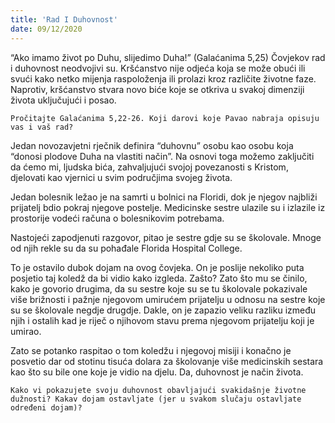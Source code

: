 ```yaml
---
title: 'Rad I Duhovnost'
date: 09/12/2020
---
```


“Ako imamo život po Duhu, slijedimo Duha!” (Galaćanima 5,25) Čovjekov rad i duhovnost neodvojivi su. Kršćanstvo nije odjeća koja se može obući ili svući kako netko mijenja raspoloženja ili prolazi kroz različite životne faze. Naprotiv, kršćanstvo stvara novo biće koje se otkriva u svakoj dimenziji života uključujući i posao.

`Pročitajte Galaćanima 5,22-26. Koji darovi koje Pavao nabraja opisuju vas i vaš rad?`

Jedan novozavjetni rječnik definira “duhovnu” osobu kao osobu koja “donosi plodove Duha na vlastiti način”. Na osnovi toga možemo zaključiti da ćemo mi, ljudska bića, zahvaljujući svojoj povezanosti s Kristom, djelovati kao vjernici u svim područjima svojeg života.

Jedan bolesnik ležao je na samrti u bolnici na Floridi, dok je njegov najbliži prijatelj bdio pokraj njegove postelje. Medicinske sestre ulazile su i izlazile iz prostorije vodeći računa o bolesnikovim potrebama.

Nastojeći zapodjenuti razgovor, pitao je sestre gdje su se školovale. Mnoge od njih rekle su da su pohađale Florida Hospital College.

To je ostavilo dubok dojam na ovog čovjeka. On je poslije nekoliko puta posjetio taj koledž da bi vidio kako izgleda. Zašto? Zato što mu se činilo, kako je govorio drugima, da su sestre koje su se tu školovale pokazivale više brižnosti i pažnje njegovom umirućem prijatelju u odnosu na sestre koje su se školovale negdje drugdje. Dakle, on je zapazio veliku razliku između njih i ostalih kad je riječ o njihovom stavu prema njegovom prijatelju koji je umirao.

Zato se potanko raspitao o tom koledžu i njegovoj misiji i konačno je posvetio dar od stotinu tisuća dolara za školovanje više medicinskih sestara kao što su bile one koje je vidio na djelu. Da, duhovnost je način života.

`Kako vi pokazujete svoju duhovnost obavljajući svakidašnje životne dužnosti? Kakav dojam ostavljate (jer u svakom slučaju ostavljate određeni dojam)?`